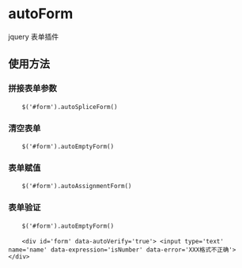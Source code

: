 # autoForm
jquery 表单插件

## 使用方法
### 拼接表单参数
        `$('#form').autoSpliceForm()`
       
### 清空表单
        `$('#form').autoEmptyForm()`
          
### 表单赋值
        `$('#form').autoAssignmentForm()`
        
### 表单验证  
        `$('#form').autoEmptyForm()`
        
        `<div id='form' data-autoVerify='true'>
            <input type='text' name='name'
                           data-expression='isNumber' data-error='XXX格式不正确'>
        </div>`

